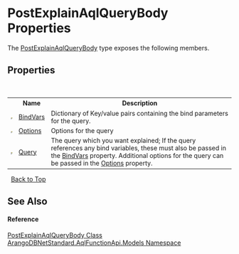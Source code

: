 # PostExplainAqlQueryBody Properties
 

The <a href="d0f316e8-bde3-89ce-064c-a7cb54b4d11c">PostExplainAqlQueryBody</a> type exposes the following members.


## Properties
&nbsp;<table><tr><th></th><th>Name</th><th>Description</th></tr><tr><td>![Public property](media/pubproperty.gif "Public property")</td><td><a href="786e04e0-daf1-1bd1-1225-b3924772ad17">BindVars</a></td><td>
Dictionary of Key/value pairs containing the bind parameters for the query.</td></tr><tr><td>![Public property](media/pubproperty.gif "Public property")</td><td><a href="c6f05c4f-28e2-9d47-1203-cb1f24c34389">Options</a></td><td>
Options for the query</td></tr><tr><td>![Public property](media/pubproperty.gif "Public property")</td><td><a href="187194b9-ee1f-3087-800d-833f9532a8f8">Query</a></td><td>
The query which you want explained; If the query references any bind variables, these must also be passed in the <a href="786e04e0-daf1-1bd1-1225-b3924772ad17">BindVars</a> property. Additional options for the query can be passed in the <a href="c6f05c4f-28e2-9d47-1203-cb1f24c34389">Options</a> property.</td></tr></table>&nbsp;
<a href="#postexplainaqlquerybody-properties">Back to Top</a>

## See Also


#### Reference
<a href="d0f316e8-bde3-89ce-064c-a7cb54b4d11c">PostExplainAqlQueryBody Class</a><br /><a href="e03acbe1-782e-533e-7ffe-cd51613ed54f">ArangoDBNetStandard.AqlFunctionApi.Models Namespace</a><br />